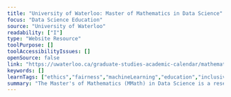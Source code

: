 ```yaml
---
title: "University of Waterloo: Master of Mathematics in Data Science"
focus: "Data Science Education"
source: "University of Waterloo"
readability: ["I"]
type: "Website Resource"
toolPurpose: []
toolAccessibilityIssues: []
openSource: false
link: "https://uwaterloo.ca/graduate-studies-academic-calendar/mathematics/data-science/master-mathematics-mmath-data-science"
keywords: []
learnTags: ["ethics","fairness","machineLearning","education","inclusivePractice","canadianLandscape"]
summary: "The Master's of Mathematics (MMath) in Data Science is a research-based thesis master’s program. The principal degree requirements are four courses and a thesis. "
---
```


